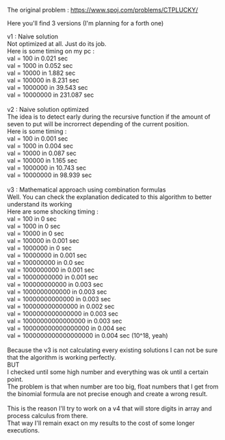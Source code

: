 The original problem : https://www.spoj.com/problems/CTPLUCKY/

Here you'll find 3 versions (I'm planning for a forth one)

v1 : Naive solution \
Not optimized at all. Just do its job. \
Here is some timing on my pc : \
val = 100 in 0.021 sec \
val = 1000 in 0.052 sec \
val = 10000 in 1.882 sec \
val = 100000 in 8.231 sec \
val = 1000000 in 39.543 sec \
val = 10000000 in 231.087 sec \
 \
v2 : Naive solution optimized \
The idea is to detect early during the recursive function if the amount of seven to put will be incrorrect depending of the current position. \
Here is some timing : \
val = 100 in 0.001 sec \
val = 1000 in 0.004 sec \
val = 10000 in 0.087 sec \
val = 100000 in 1.165 sec \
val = 1000000 in 10.743 sec \
val = 10000000 in 98.939 sec \
 \
v3 : Mathematical approach using combination formulas \
Well. You can check the explanation dedicated to this algorithm to better understand its working \
Here are some shocking timing : \
val = 100 in 0 sec \
val = 1000 in 0 sec \
val = 10000 in 0 sec \
val = 100000 in 0.001 sec \
val = 1000000 in 0 sec \
val = 10000000 in 0.001 sec \
val = 100000000 in 0.0 sec \
val = 1000000000 in 0.001 sec \
val = 10000000000 in 0.001 sec \
val = 100000000000 in 0.003 sec \
val = 1000000000000 in 0.003 sec \
val = 10000000000000 in 0.003 sec \
val = 100000000000000 in 0.002 sec \
val = 1000000000000000 in 0.003 sec \
val = 10000000000000000 in 0.003 sec \
val = 100000000000000000 in 0.004 sec \
val = 1000000000000000000 in 0.004 sec (10^18, yeah) \
 \
Because the v3 is not calculating every existing solutions I can not be sure that the algorithm is working perfectly. \
BUT \
I checked until some high number and everything was ok until a certain point. \
The problem is that when number are too big, float numbers that I get from the binomial formula are not precise enough and create a wrong result. \
 \
This is the reason I'll try to work on a v4 that will store digits in array and process calculus from there. \
That way I'll remain exact on my results to the cost of some longer executions.
